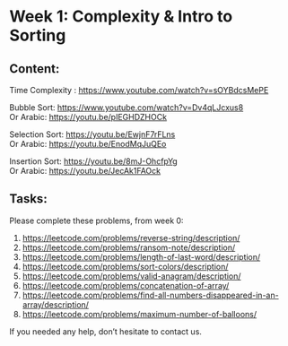 # Week 1: Complexity & Intro to Sorting

## Content:

Time Complexity : https://www.youtube.com/watch?v=sOYBdcsMePE

Bubble Sort:  https://www.youtube.com/watch?v=Dv4qLJcxus8<br>
Or Arabic: https://youtu.be/pIEGHDZHOCk

Selection Sort: https://youtu.be/EwjnF7rFLns<br>
Or Arabic: https://youtu.be/EnodMqJuQEo

Insertion Sort: https://youtu.be/8mJ-OhcfpYg<br>
Or Arabic: https://youtu.be/JecAk1FAOck

## Tasks:

Please complete these problems, from week 0:<br>
1. https://leetcode.com/problems/reverse-string/description/
2. https://leetcode.com/problems/ransom-note/description/
3. https://leetcode.com/problems/length-of-last-word/description/
4. https://leetcode.com/problems/sort-colors/description/
5. https://leetcode.com/problems/valid-anagram/description/
6. https://leetcode.com/problems/concatenation-of-array/
7. https://leetcode.com/problems/find-all-numbers-disappeared-in-an-array/description/
8. https://leetcode.com/problems/maximum-number-of-balloons/


If you needed any help, don’t hesitate to contact us. 